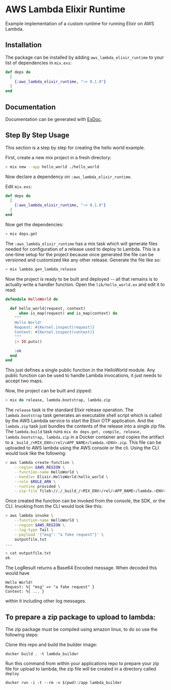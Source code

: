 # AWS Lambda Elixir Runtime

Example implementation of a custom runtime for running Elixir on AWS Lambda.

## Installation

The package can be installed by adding `aws_lambda_elixir_runtime` to your list
of dependencies in `mix.exs`:

```elixir
def deps do
  [
    {:aws_lambda_elixir_runtime, "~> 0.1.0"}
  ]
end
```

## Documentation

Documentation can be generated with
[ExDoc](https://github.com/elixir-lang/ex_doc).

## Step By Step Usage

This section is a step by step for creating the hello world example.

First, create a new mix project in a fresh directory:

```sh
> mix new --app hello_world ./hello_world
```

Now declare a dependency on `:aws_lambda_elixir_runtime`.

Edit `mix.exs`:

```elixir
def deps do
  [
    {:aws_lambda_elixir_runtime, "~> 0.1.0"}
  ]
end
```

Now get the dependencies:

```sh
> mix deps.get
```

The `:aws_lambda_elixir_runtime` has a mix task which will generate files needed
for configuration of a release used to deploy to Lambda. This is a one-time setup
for the project because once generated the file can be versioned and customized
like any other release. Generate the file like so:

```sh
> mix lambda.gen_lambda_release
```

Now the project is ready to be built and deployed -- all that remains is to
actually write a handler function. Open the `lib/hello_world.ex` and edit it
to read:

```elixir
defmodule HelloWorld do

  def hello_world(request, context)
      when is_map(request) and is_map(context) do
    """
    Hello World!
    Request: #{Kernel.inspect(request)}
    Context: #{Kernel.inspect(context)}
    """
    |> IO.puts()

    :ok
  end
end
```

This just defines a single public function in the HelloWorld module. Any
public function can be used to handle Lambda invocations, it just needs to
accept two maps.

Now, the project can be built and zipped:

```sh
> mix do release, lambda.bootstrap, lambda.zip
```

The `release` task is the standard Elixir release operation. The
`lambda.bootstrap` task generates an executable shell script which is called by the
AWS Lambda service to start the Elixir OTP application. And the `lambda.zip` task just
bundles the contents of the release into a single zip file. The `lambda.build` task runs
`mix do deps.get, compile, release, lambda.bootstrap, lambda.zip` in a Docker container
and copies the artifact to a `_build_/<MIX_ENV>/rel/<APP_NAME>/lambda.<ENV>.zip`.
This file can be uploaded to AWS lambda using the AWS console or the
cli. Using the CLI would look like the following:

```sh
> aws lambda create-function \
    --region $AWS_REGION \
    --function-name HelloWorld \
    --handler Elixir.HelloWorld:hello_world \
    --role $ROLE_ARN \
    --runtime provided \
    --zip-file fileb://./_build_/<MIX_ENV>/rel/<APP_NAME>/lambda.<ENV>.zip
```

Once created the function can be invoked from the console, the SDK, or the CLI.
Invoking from the CLI would look like this:

```sh
> aws lambda invoke \
    --function-name HelloWorld \
    --region $AWS_REGION \
    --log-type Tail \
    --payload '{"msg": "a fake request"}' \
    outputfile.txt
...

> cat outputfile.txt
ok
```

The LogResult returns a Base64 Encoded message. When decoded this would have
```
Hello World!
Request: %{ "msg" => "a fake request" }
Context: %{ ... }
```
within it including other log messages.


## To prepare a zip package to upload to lambda:
The zip package must be compiled using amazon linux, to do so use the following steps:

Clone this repo and build the builder image:
```
docker build . -t lambda_builder
```

Run this command from within your applications repo to prepare your zip file for upload to lambda, the zip file will be created in a directory called `deploy`
```
docker run -i -t --rm -v $(pwd):/app lambda_builder
```